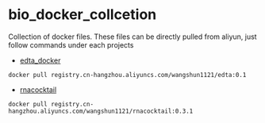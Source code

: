 # bio_docker_collcetion

Collection of docker files. These files can be directly pulled from aliyun, just follow commands under each projects


* [edta_docker](https://github.com/Kapeel/edta_docker)

```
docker pull registry.cn-hangzhou.aliyuncs.com/wangshun1121/edta:0.1
```

* [rnacocktail](https://github.com/bioinform/rnacocktail)

```
docker pull registry.cn-hangzhou.aliyuncs.com/wangshun1121/rnacocktail:0.3.1
```
